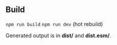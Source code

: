 ## Build

```npm run build```
```npm run dev``` (hot rebuild)

Generated output is in **dist/** and **dist.esm/**.
